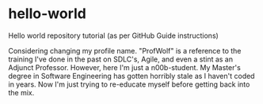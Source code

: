 # hello-world
Hello world repository tutorial (as per GitHub Guide instructions)

Considering changing my profile name. "ProfWolf" is a reference to the training I've done in the past on SDLC's, Agile, and even a stint as an Adjunct Professor. However, here I'm just a n00b-student. My Master's degree in Software Engineering has gotten horribly stale as I haven't coded in years. Now I'm just trying to re-educate myself before getting back into the mix.
